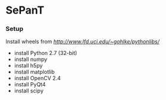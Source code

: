# SePanT #



### Setup ###
Install wheels from *http://www.lfd.uci.edu/~gohlke/pythonlibs/*

* install Python 2.7 (32-bit)
* install numpy
* install h5py
* install matplotlib
* install OpenCV 2.4
* install PyQt4
* install scipy